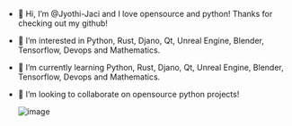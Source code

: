 - 👋 Hi, I’m @Jyothi-Jaci and I love opensource and python! Thanks for checking out my github!
- 👀 I’m interested in Python, Rust, Djano, Qt, Unreal Engine, Blender, Tensorflow, Devops and Mathematics.
- 🌱 I’m currently learning Python, Rust, Djano, Qt, Unreal Engine, Blender, Tensorflow, Devops and Mathematics.
- 💞️ I’m looking to collaborate on opensource python projects!

  ![image](https://user-images.githubusercontent.com/87783981/127404446-7f3a7df5-5077-4354-83bd-f3493827923a.png)

<!---
Jyothi-Jaci/Jyothi-Jaci is a ✨ special ✨ repository because its `README.md` (this file) appears on your GitHub profile.
You can click the Preview link to take a look at your changes.
--->
